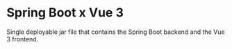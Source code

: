 # Spring Boot x Vue 3

Single deployable jar file that contains the Spring Boot backend and the Vue 3 frontend.